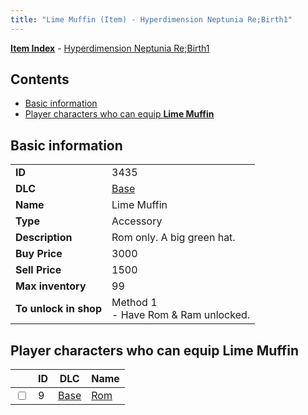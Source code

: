 ```yaml
---
title: "Lime Muffin (Item) - Hyperdimension Neptunia Re;Birth1"
---
```


[**Item Index**](/neptunia/rb1/item/index.html) - [Hyperdimension Neptunia Re;Birth1](/neptunia/rb1)

## Contents

- [Basic information](#basic-information)
- [Player characters who can equip **Lime Muffin**](#player-characters-who-can-equip-lime-muffin)

## Basic information

|   |   |
| -- | -- |
| **ID** | 3435 |
| **DLC** | [Base](/neptunia/rb1/dlc/1-base.html) |
| **Name** | Lime Muffin |
| **Type** | Accessory |
| **Description** | Rom only. A big green hat. |
| **Buy Price** | 3000 |
| **Sell Price** | 1500 |
| **Max inventory** | 99 |
| **To unlock in shop** | Method 1<br />- Have Rom & Ram unlocked. |

## Player characters who can equip **Lime Muffin**

|    | ID | DLC | Name |
| -- | -- | --- | ---- |
| <input type="checkbox" id="rb1-player-1-9" class="trackbox" /> | 9 | [Base](/neptunia/rb1/dlc/1-base.html) | [Rom](/neptunia/rb1/player/1-9-rom.html) |